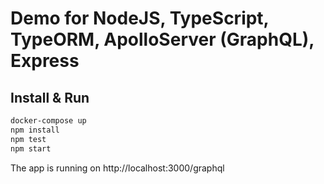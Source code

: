 # Demo for NodeJS, TypeScript, TypeORM, ApolloServer (GraphQL), Express

## Install & Run

```bash
docker-compose up
npm install
npm test
npm start
```

The app is running on http://localhost:3000/graphql
